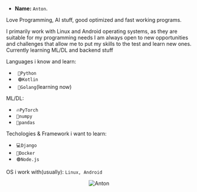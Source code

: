 - **Name:** `Anton`.
<p>Love Programming, AI stuff, good optimized and fast working programs.<p>
<p>I primarily work with Linux and Android operating systems, as they are suitable for my programming needs
I am always open to new opportunities and challenges that allow me to put my skills to the test and learn new ones.
Currently learning ML/DL and backend stuff</p>

Languages i know and learn:
- &nbsp; `🐍Python`
- &nbsp;  `🟣Kotlin`
- &nbsp; `🔵Golang`(learning now)

ML/DL:
- &nbsp;`🔥PyTorch`
- &nbsp;`🧮numpy`
- &nbsp;`🐼pandas`

Techologies & Framework i want to learn:
- &nbsp;`💻Django`
- &nbsp;`🐳Docker`
- &nbsp;`🟢Node.js`

OS i work with(usually): `Linux, Android`

<p align="center"><img src="https://github-readme-stats.vercel.app/api?username=GooseKIller&show_icons=true&theme=dracula" alt="Anton"/></p>
<!---
GooseKIller/GooseKIller is a ✨ special ✨ repository because its `README.md` (this file) appears on your GitHub profile.
You can click the Preview link to take a look at your changes.
--->

